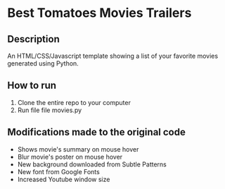 # Best Tomatoes Movies Trailers

## Description

An HTML/CSS/Javascript template showing a list of your favorite movies generated using Python.

## How to run

1. Clone the entire repo to your computer
2. Run file file movies.py

## Modifications made to the original code

* Shows movie's summary on mouse hover
* Blur movie's poster on mouse hover
* New background downloaded from Subtle Patterns
* New font from Google Fonts
* Increased Youtube window size



